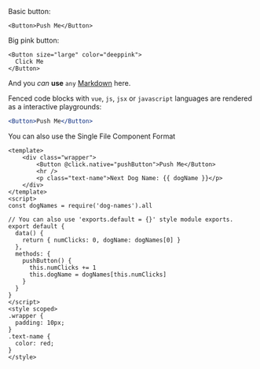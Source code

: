 Basic button:

```vue live
<Button>Push Me</Button>
```

Big pink button:

```vue live
<Button size="large" color="deeppink">
  Click Me
</Button>
```

And you _can_ **use** `any` [Markdown](http://daringfireball.net/projects/markdown/) here.

Fenced code blocks with `vue`, `js`, `jsx` or `javascript` languages are rendered as a interactive playgrounds:

```jsx live
<Button>Push Me</Button>
```

You can also use the Single File Component Format

```vue live
<template>
    <div class="wrapper">
        <Button @click.native="pushButton">Push Me</Button>
        <hr />
        <p class="text-name">Next Dog Name: {{ dogName }}</p>
    </div>
</template>
<script>
const dogNames = require('dog-names').all

// You can also use 'exports.default = {}' style module exports.
export default {
  data() {
    return { numClicks: 0, dogName: dogNames[0] }
  },
  methods: {
    pushButton() {
      this.numClicks += 1
      this.dogName = dogNames[this.numClicks]
    }
  }
}
</script>
<style scoped>
.wrapper {
  padding: 10px;
}
.text-name {
  color: red;
}
</style>
```
